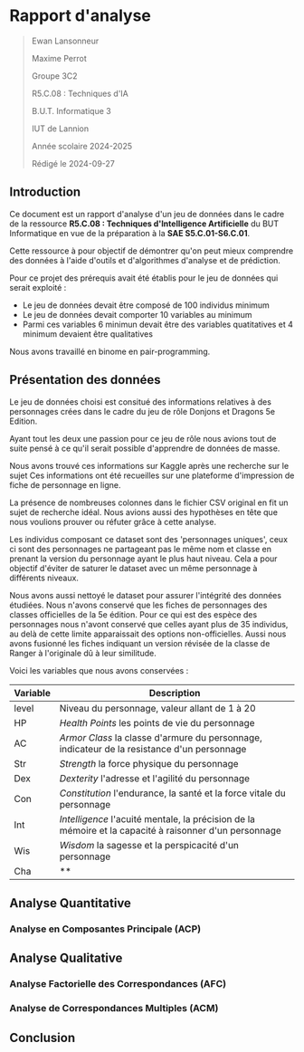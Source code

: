 # Rapport d'analyse

> Ewan Lansonneur
>
> Maxime Perrot
>
> Groupe 3C2
>
> R5.C.08 : Techniques d'IA
>
> B.U.T. Informatique 3
>
> IUT de Lannion
>
> Année scolaire 2024-2025
>
> Rédigé le 2024-09-27

## Introduction

Ce document est un rapport d'analyse d'un jeu de données dans le cadre de la ressource **R5.C.08 : Techniques d'Intelligence Artificielle** du BUT Informatique en vue de la préparation à la **SAE S5.C.01-S6.C.01**.

Cette ressource à pour objectif de démontrer qu'on peut mieux comprendre des données à l'aide d'outils et d'algorithmes d'analyse et de prédiction.

Pour ce projet des prérequis avait été établis pour le jeu de données qui serait exploité : 

 - Le jeu de données devait être composé de 100 individus minimum
 - Le jeu de données devait comporter 10 variables au minimum
 - Parmi ces variables 6 minimun devait être des variables quatitatives et 4 minimum devaient être qualitatives
  
Nous avons travaillé en binome en pair-programming.

## Présentation des données

Le jeu de données choisi est consitué des informations relatives à des personnages crées dans le cadre du jeu de rôle Donjons et Dragons 5e Edition. 

Ayant tout les deux une passion pour ce jeu de rôle nous avions tout de suite pensé à ce qu'il serait possible d'apprendre de données de masse.

Nous avons trouvé ces informations sur Kaggle après une recherche sur le sujet
Ces informations ont été recueilles sur une plateforme d'impression de fiche de personnage en ligne. 

La présence de nombreuses colonnes dans le fichier CSV original en fit un sujet de recherche idéal. Nous avions aussi des hypothèses en tête que nous voulions prouver ou réfuter grâce à cette analyse. 

Les individus composant ce dataset sont des 'personnages uniques', ceux ci sont des personnages ne partageant pas le même nom et classe en prenant la version du personnage ayant le plus haut niveau. Cela a pour objectif d'éviter de saturer le dataset avec un même personnage à différents niveaux.

Nous avons aussi nettoyé le dataset pour assurer l'intégrité des données étudiées.
Nous n'avons conservé que les fiches de personnages des classes officielles de la 5e édition.
Pour ce qui est des espèce des personnages nous n'avont conservé que celles ayant plus de 35 individus, au delà de cette limite apparaissait des options non-officielles. 
Aussi nous avons fusionné les fiches indiquant un version révisée de la classe de Ranger à l'originale dû à leur similitude.

Voici les variables que nous avons conservées :

Variable | Description
-|-
level | Niveau du personnage, valeur allant de 1 à 20
HP | *Health Points* les points de vie du personnage
AC | *Armor Class* la classe d'armure du personnage, indicateur de la resistance d'un personnage
Str | *Strength* la force physique du personnage
Dex | *Dexterity* l'adresse et l'agilité du personnage
Con | *Constitution* l'endurance, la santé et la force vitale du personnage
Int | *Intelligence* l'acuité mentale, la précision de la mémoire et la capacité à raisonner d'un personnage
Wis | *Wisdom* la sagesse et la perspicacité d'un personnage
Cha | **

## Analyse Quantitative

### Analyse en Composantes Principale (ACP)

## Analyse Qualitative

### Analyse Factorielle des Correspondances (AFC)

### Analyse de Correspondances Multiples (ACM)

## Conclusion